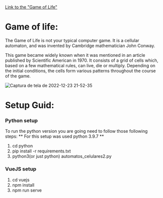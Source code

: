 <a href="https://elielclementino.github.io/game-of-life/" target="_blank">Link to the "Game of Life"<a/>
# Game of life:
The Game of Life is not your typical computer game. It is a cellular automaton, and was invented by Cambridge mathematician John Conway.

This game became widely known when it was mentioned in an article published by Scientific American in 1970. It consists of a grid of cells which, based on a few mathematical rules, can live, die or multiply. Depending on the initial conditions, the cells form various patterns throughout the course of the game.

![Captura de tela de 2022-12-23 21-52-35](https://user-images.githubusercontent.com/94757087/209416026-834bcb91-f3e5-4707-8651-83a90faffaa9.png)

# Setup Guid:

### Python setup
To run the python version you are going need to follow those following steps:
** For this setup was used python 3.9.7 **
1. cd python
2. pip install -r requirements.txt
3. python3(or just python) automatos_celulares2.py

### VueJS setup
1. cd vuejs
2. npm install
3. npm run serve
